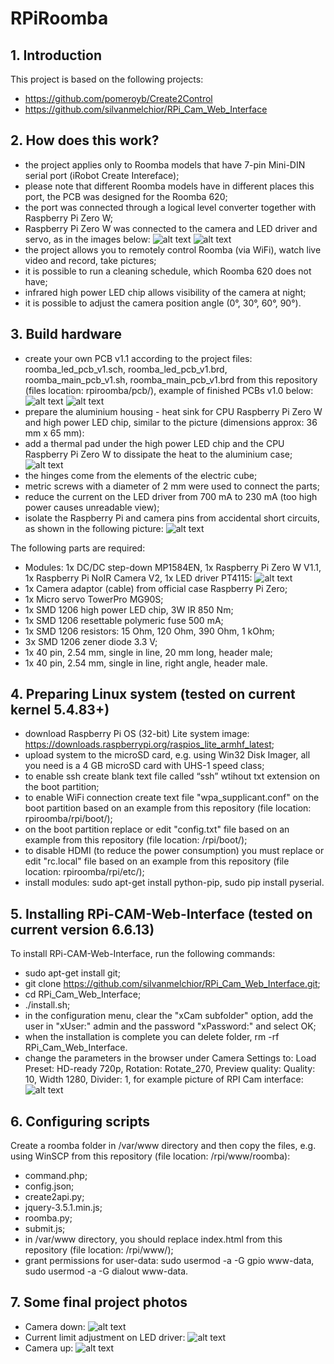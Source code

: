 # RPiRoomba

## 1. Introduction
This project is based on the following projects:
- https://github.com/pomeroyb/Create2Control
- https://github.com/silvanmelchior/RPi_Cam_Web_Interface

## 2. How does this work?
- the project applies only to Roomba models that have 7-pin Mini-DIN serial port (iRobot Create Intereface);
- please note that different Roomba models have in different places this port, the PCB was designed for the Roomba 620;
- the port was connected through a logical level converter together with Raspberry Pi Zero W;
- Raspberry Pi Zero W was connected to the camera and LED driver and servo, as in the images below:
![alt text](https://github.com/RobertWojtowicz/rpiroomba/blob/master/pic/09_roomba_pinout.png)
![alt text](https://github.com/RobertWojtowicz/rpiroomba/blob/master/pic/10_rpi_pinout.png)
- the project allows you to remotely control Roomba (via WiFi), watch live video and record, take pictures;
- it is possible to run a cleaning schedule, which Roomba 620 does not have;
- infrared high power LED chip allows visibility of the camera at night;
- it is possible to adjust the camera position angle (0°, 30°, 60°, 90°).

## 3. Build hardware
- create your own PCB v1.1 according to the project files: roomba_led_pcb_v1.sch, roomba_led_pcb_v1.brd, roomba_main_pcb_v1.sh, roomba_main_pcb_v1.brd from this repository (files location: rpiroomba/pcb/), example of finished PCBs v1.0 below:
![alt text](https://github.com/RobertWojtowicz/rpiroomba/blob/master/pic/01_main_PCB.jpg)
![alt text](https://github.com/RobertWojtowicz/rpiroomba/blob/master/pic/02_LED_PCB.jpg)
- prepare the aluminium housing - heat sink for CPU Raspberry Pi Zero W and high power LED chip, similar to the picture (dimensions approx: 36 mm x 65 mm):
- add a thermal pad under the high power LED chip and the CPU Raspberry Pi Zero W to dissipate the heat to the aluminium case;
![alt text](https://github.com/RobertWojtowicz/rpiroomba/blob/master/pic/04_wiring_RPI_CAM.jpg)
- the hinges come from the elements of the electric cube;
- metric screws with a diameter of 2 mm were used to connect the parts;
- reduce the current on the LED driver from 700 mA to 230 mA (too high power causes unreadable view);
- isolate the Raspberry Pi and camera pins from accidental short circuits, as shown in the following picture:
![alt text](https://github.com/RobertWojtowicz/rpiroomba/blob/master/pic/03_RPI_PCB_isolation.jpg)

The following parts are required:
- Modules: 1x DC/DC step-down MP1584EN, 1x Raspberry Pi Zero W V1.1, 1x Raspberry Pi NoIR Camera V2, 1x LED driver PT4115:
![alt text](http://www.dareltek.pl/pliki/P4115adj2b.jpg)
- 1x Camera adaptor (cable) from official case Raspberry Pi Zero;
- 1x Micro servo TowerPro MG90S;
- 1x SMD 1206 high power LED chip, 3W IR 850 Nm;
- 1x SMD 1206 resettable polymeric fuse 500 mA;
- 1x SMD 1206 resistors: 15 Ohm, 120 Ohm, 390 Ohm, 1 kOhm;
- 3x SMD 1206 zener diode 3.3 V;
- 1x 40 pin, 2.54 mm, single in line, 20 mm long, header male;
- 1x 40 pin, 2.54 mm, single in line, right angle, header male.

## 4. Preparing Linux system (tested on current kernel 5.4.83+)
- download Raspberry Pi OS (32-bit) Lite system image: https://downloads.raspberrypi.org/raspios_lite_armhf_latest;
- upload system to the microSD card, e.g. using Win32 Disk Imager, all you need is a 4 GB microSD card with UHS-1 speed class;
- to enable ssh create blank text file called “ssh” wtihout txt extension on the boot partition;
- to enable WiFi connection create text file "wpa_supplicant.conf" on the boot partition based on an example from this repository (file location: rpiroomba/rpi/boot/);
- on the boot partition replace or edit "config.txt" file based on an example from this repository (file location: /rpi/boot/);
- to disable HDMI (to reduce the power consumption) you must replace or edit "rc.local" file based on an example from this repository (file location: rpiroomba/rpi/etc/);
- install modules: sudo apt-get install python-pip, sudo pip install pyserial.

## 5. Installing RPi-CAM-Web-Interface (tested on current version 6.6.13)
To install RPi-CAM-Web-Interface, run the following commands:
- sudo apt-get install git;
- git clone https://github.com/silvanmelchior/RPi_Cam_Web_Interface.git;
- cd RPi_Cam_Web_Interface;
- ./install.sh;
- in the configuration menu, clear the "xCam subfolder" option, add the user in "xUser:" admin and the password "xPassword:" and select OK;
- when the installation is complete you can delete folder, rm -rf RPi_Cam_Web_Interface.
- change the parameters in the browser under Camera Settings to: Load Preset: HD-ready 720p, Rotation: Rotate_270, Preview quality: Quality: 10, Width 1280, Divider: 1, for example picture of RPI Cam interface:
![alt text](https://github.com/RobertWojtowicz/rpiroomba/blob/master/pic/08_roomba_RPI_Cam.png)

## 6. Configuring scripts
Create a roomba folder in /var/www directory and then copy the files, e.g. using WinSCP from this repository (file location: /rpi/www/roomba):
- command.php;
- config.json;
- create2api.py;
- jquery-3.5.1.min.js;
- roomba.py;
- submit.js;
- in /var/www directory, you should replace index.html from this repository (file location: /rpi/www/);
- grant permissions for user-data: sudo usermod -a -G gpio www-data, sudo usermod -a -G dialout www-data.

## 7. Some final project photos
- Camera down:
![alt text](https://github.com/RobertWojtowicz/rpiroomba/blob/master/pic/05_Finished_Roomba.jpg)
- Current limit adjustment on LED driver:
![alt text](https://github.com/RobertWojtowicz/rpiroomba/blob/master/pic/06_Finished_Roomba.jpg)
- Camera up:
![alt text](https://github.com/RobertWojtowicz/rpiroomba/blob/master/pic/07_Finished_Roomba.jpg)
